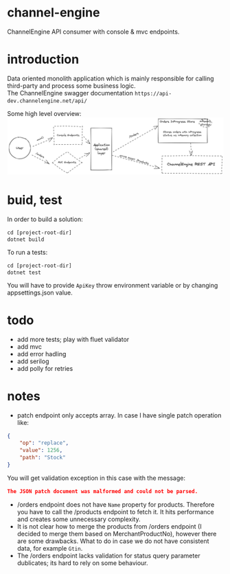 # channel-engine
ChannelEngine API consumer with console &amp; mvc endpoints.

# introduction
Data oriented monolith application which is mainly responsible for calling third-party and process some business logic.  
The ChannelEngine swagger documentation ```https://api-dev.channelengine.net/api/```  

Some high level overview:  
![highlevel](https://github.com/omelianlevkovych/channel-engine/blob/main/assets/overview.png)

# buid, test
In order to build a solution:
```dotnet
cd [project-root-dir]
dotnet build
```

To run a tests:
```dotnet
cd [project-root-dir]
dotnet test
```

You will have to provide ```ApiKey``` throw environment variable or by changing appsettings.json value.

# todo
- add more tests; play with fluet validator
- add mvc
- add error hadling
- add serilog
- add polly for retries


# notes
- patch endpoint only accepts array. In case I have single patch operation like:
```json
{
    "op": "replace",
    "value": 1256,
    "path": "Stock"
}
```
You will get validation exception in this case with the message:
```json
The JSON patch document was malformed and could not be parsed.
```

- /orders endpoint does not have ```Name``` property for products. Therefore you have to call the /products endpoint to fetch it.
It hits performance and creates some unnecessary complexity.
- It is not clear how to merge the products from /orders endpoint (I decided to merge them based on MerchantProductNo), however
there are some drawbacks. What to do in case we do not have consistent data, for example ```Gtin```.
- The /orders endpoint lacks validation for status query parameter dublicates; its hard to rely on some behaviour.


